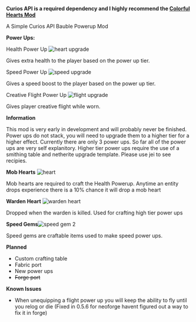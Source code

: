 **Curios API is a required dependency and I highly recommend the [Colorful Hearts Mod](https://modrinth.com/mod/colorful-hearts)**

A Simple Curios API Bauble Powerup Mod

**Power Ups:**

Health Power Up ![heart upgrade](https://cdn.modrinth.com/data/cached_images/a2b6fa6dbae4087a3072b9b9031c2e7962b97bc8.png)

Gives extra health to the player based on the power up tier.

Speed Power Up ![speed upgrade](https://cdn.modrinth.com/data/cached_images/8142e1bb88990626fdc07a581bb8c09af336cd51.png)

Gives a speed boost to the player based on the power up tier.

Creative Flight Power Up ![flight upgrade](https://cdn.modrinth.com/data/cached_images/169e96c5469159a05a6e8bfe456fdc8a3fe95393.png)

Gives player creative flight while worn.

**Information**

This mod is very early in development and will probably never be finished. Power ups do not stack, you will need to upgrade them to a higher tier for a higher effect. Currently there are only 3 power ups. So far all of the power ups are very self explanitory. Higher tier power ups require the use of a smithing table and netherite upgrade template. Please use jei to see recipies.

**Mob Hearts** ![heart](https://cdn.modrinth.com/data/cached_images/589bb39d7c078e6a5bd7b7a78e7cbff719d6b72d.png)

Mob hearts are required to craft the Health Powerup. Anytime an entity drops experience there is a 10% chance it will drop a mob heart

**Warden Heart** ![warden heart](https://cdn.modrinth.com/data/cached_images/41f9fba1ee8c1588ed2868beece8b220420e9744.png)

Dropped when the warden is killed. Used for crafting high tier power ups

**Speed Gems**![speed gem 2](https://cdn.modrinth.com/data/cached_images/3f0ed3f2fdb7ce5399db61d0c38218190c829bfe.png)

Speed gems are craftable items used to make speed power ups.

**Planned**

- Custom crafting table
- Fabric port
- New power ups
- ~~Forge port~~


**Known Issues**

- When unequipping a flight power up you will keep the ability to fly until you relog or die
(Fixed in 0.5.6 for neoforge havent figured out a way to fix it in forge)
